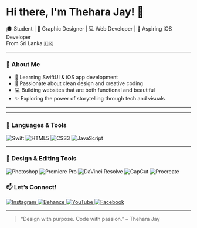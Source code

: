 # Hi there, I'm Thehara Jay! 👋

🎓 Student | 🎨 Graphic Designer | 💻 Web Developer | 🍎 Aspiring iOS Developer  
From Sri Lanka 🇱🇰

---

### 🌱 About Me

- 🧠 Learning SwiftUI & iOS app development
- 🎨 Passionate about clean design and creative coding
- 💻 Building websites that are both functional and beautiful
- ✨ Exploring the power of storytelling through tech and visuals

---

---

### 🧠 Languages & Tools

<p align="left">
  <!-- Programming Languages -->
  <img src="https://img.shields.io/badge/Swift-F05138?style=for-the-badge&logo=swift&logoColor=white" alt="Swift"/>
  <img src="https://img.shields.io/badge/HTML5-E34F26?style=for-the-badge&logo=html5&logoColor=white" alt="HTML5"/>
  <img src="https://img.shields.io/badge/CSS3-1572B6?style=for-the-badge&logo=css3&logoColor=white" alt="CSS3"/>
  <img src="https://img.shields.io/badge/JavaScript-F7DF1E?style=for-the-badge&logo=javascript&logoColor=black" alt="JavaScript"/>
</p>

---

### 🎨 Design & Editing Tools

<p align="left">
  <!-- Adobe Photoshop -->
  <img src="https://img.shields.io/badge/Adobe%20Photoshop-31A8FF?style=for-the-badge&logo=Adobe%20Photoshop&logoColor=white" alt="Photoshop"/>
  <!-- Adobe Premiere Pro -->
  <img src="https://img.shields.io/badge/Premiere%20Pro-9999FF?style=for-the-badge&logo=adobe-premiere-pro&logoColor=white" alt="Premiere Pro"/>
  <!-- DaVinci Resolve -->
  <img src="https://img.shields.io/badge/DaVinci%20Resolve-000000?style=for-the-badge&logo=DaVinci%20Resolve&logoColor=white" alt="DaVinci Resolve"/>
  <!-- CapCut -->
  <img src="https://img.shields.io/badge/CapCut-000000?style=for-the-badge&logo=CapCut&logoColor=white" alt="CapCut"/>
  <!-- Procreate -->
  <img src="https://img.shields.io/badge/Procreate-181818?style=for-the-badge&logo=procreate&logoColor=white" alt="Procreate"/>
</p>



### 📫 Let’s Connect!
<p align="left">
  <a href="https://www.instagram.com/_simaos_" target="_blank">
    <img src="https://img.shields.io/badge/Instagram-E4405F?style=for-the-badge&logo=instagram&logoColor=white" alt="Instagram"/>
  </a>
  <a href="https://www.behance.net/Thehara Jay" target="_blank">
    <img src="https://img.shields.io/badge/Behance-1769FF?style=for-the-badge&logo=behance&logoColor=white" alt="Behance"/>
  </a>
  <a href="https://www.youtube.com/@simaos" target="_blank">
    <img src="https://img.shields.io/badge/YouTube-FF0000?style=for-the-badge&logo=youtube&logoColor=white" alt="YouTube"/>
  </a>
  <a href="https://www.facebook.com/Thehara Jayakodi" target="_blank">
    <img src="https://img.shields.io/badge/Facebook-1877F2?style=for-the-badge&logo=facebook&logoColor=white" alt="Facebook"/>
  </a>
</p>

---

> “Design with purpose. Code with passion.” – Thehara Jay

